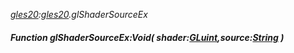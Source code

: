 _[gles20](../../modules/gles20/gles20-module.md):[gles20](../../modules/gles20/gles20-module.md).glShaderSourceEx_
##### Function glShaderSourceEx:Void( shader:[GLuint](../../modules/gles20/gles20-gluint.md),source:[String](../../modules/wonkey/wonkey-types-string.md) )
